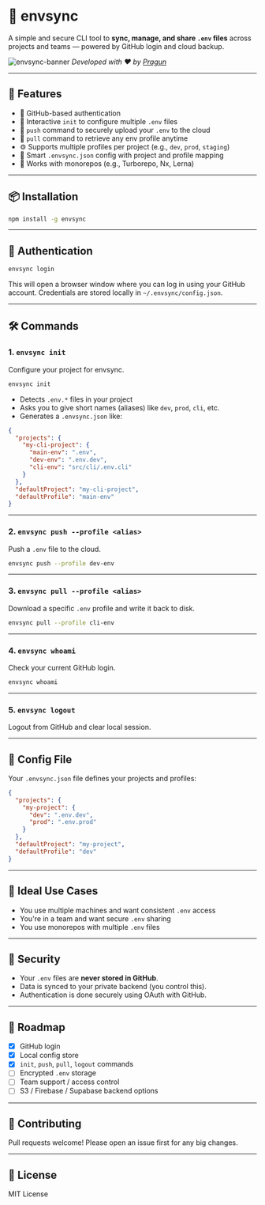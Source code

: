 # 🌱 envsync

A simple and secure CLI tool to **sync, manage, and share `.env` files** across projects and teams — powered by GitHub login and cloud backup.

![envsync-banner](https://img.shields.io/badge/envsync-CLI-green)
*Developed with ❤️ by [Pragun](https://github.com/Pragun-4u)*

---

## 🚀 Features

* 🔐 GitHub-based authentication
* 🧪 Interactive `init` to configure multiple `.env` files
* 🔁 `push` command to securely upload your `.env` to the cloud
* 📅 `pull` command to retrieve any env profile anytime
* ⚙️ Supports multiple profiles per project (e.g., `dev`, `prod`, `staging`)
* 🧠 Smart `.envsync.json` config with project and profile mapping
* 📁 Works with monorepos (e.g., Turborepo, Nx, Lerna)

---

## 📦 Installation

```bash
npm install -g envsync
```

---

## 🔑 Authentication

```bash
envsync login
```

This will open a browser window where you can log in using your GitHub account. Credentials are stored locally in `~/.envsync/config.json`.

---

## 🛠️ Commands

### 1. `envsync init`

Configure your project for envsync.

```bash
envsync init
```

* Detects `.env.*` files in your project
* Asks you to give short names (aliases) like `dev`, `prod`, `cli`, etc.
* Generates a `.envsync.json` like:

```json
{
  "projects": {
    "my-cli-project": {
      "main-env": ".env",
      "dev-env": ".env.dev",
      "cli-env": "src/cli/.env.cli"
    }
  },
  "defaultProject": "my-cli-project",
  "defaultProfile": "main-env"
}
```

---

### 2. `envsync push --profile <alias>`

Push a `.env` file to the cloud.

```bash
envsync push --profile dev-env
```

---

### 3. `envsync pull --profile <alias>`

Download a specific `.env` profile and write it back to disk.

```bash
envsync pull --profile cli-env
```

---

### 4. `envsync whoami`

Check your current GitHub login.

```bash
envsync whoami
```

---

### 5. `envsync logout`

Logout from GitHub and clear local session.

---

## 📁 Config File

Your `.envsync.json` file defines your projects and profiles:

```json
{
  "projects": {
    "my-project": {
      "dev": ".env.dev",
      "prod": ".env.prod"
    }
  },
  "defaultProject": "my-project",
  "defaultProfile": "dev"
}
```

---

## 🧠 Ideal Use Cases

* You use multiple machines and want consistent `.env` access
* You're in a team and want secure `.env` sharing
* You use monorepos with multiple `.env` files

---

## 🔐 Security

* Your `.env` files are **never stored in GitHub**.
* Data is synced to your private backend (you control this).
* Authentication is done securely using OAuth with GitHub.

---

## 📌 Roadmap

* [x] GitHub login
* [x] Local config store
* [x] `init`, `push`, `pull`, `logout` commands
* [ ] Encrypted `.env` storage
* [ ] Team support / access control
* [ ] S3 / Firebase / Supabase backend options

---

## 🤝 Contributing

Pull requests welcome! Please open an issue first for any big changes.

---

## 📄 License

MIT License
